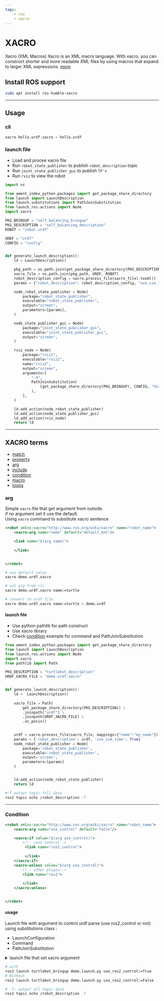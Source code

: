 ```yaml
---
tags:
    - ros
    - xacro
---
```


# XACRO

Xacro (XML Macros) Xacro is an XML macro language. With xacro, you can construct shorter and more readable XML files by using macros that expand to larger XML expressions.
[more](http://wiki.ros.org/xacro)


## Install ROS support

```bash 
sudo apt install ros-humble-xacro
```

---

## Usage
### cli

```bash
xacro hello.urdf.xacro > hello.urdf
```

### launch file
- Load and procee xacro file
- Run `robot_state_publisher` to publish `robot_description` topic
- Run `joint_state_publisher_gui` to publish `TF's`
- Run `rviz` to view the robot


```python title="load xacro and view in rviz"
import os

from ament_index_python.packages import get_package_share_directory
from launch import LaunchDescription
from launch.substitutions import PathJoinSubstitution
from launch_ros.actions import Node
import xacro

PKG_BRINGUP = "self_balancing_bringup"
PKG_DESCRIPTION = "self_balancing_description"
ROBOT = "robot.urdf"

URDF = "urdf"
CONFIG = "config"


def generate_launch_description():
    ld = LaunchDescription()

    pkg_path = os.path.join(get_package_share_directory(PKG_DESCRIPTION))
    xacro_file = os.path.join(pkg_path, URDF, ROBOT)
    robot_description_config = xacro.process_file(xacro_file).toxml()
    params = {"robot_description": robot_description_config, "use_sim_time": True}

    node_robot_state_publisher = Node(
        package="robot_state_publisher",
        executable="robot_state_publisher",
        output="screen",
        parameters=[params],
    )

    node_state_publisher_gui = Node(
        package="joint_state_publisher_gui",
        executable="joint_state_publisher_gui",
        output="screen",
    )

    rviz_node = Node(
        package="rviz2",
        executable="rviz2",
        name="rviz2",
        output="screen",
        arguments=[
            "-d",
            PathJoinSubstitution(
                [get_package_share_directory(PKG_BRINGUP), CONFIG, "display.rviz"]
            ),
        ],
    )

    ld.add_action(node_robot_state_publisher)
    ld.add_action(node_state_publisher_gui)
    ld.add_action(rviz_node)
    return ld

```

---

## XACRO terms

- [match]()
- [property]()
- [arg](#arg)
- [include]()
- [condition]()
- [macro]()
- [loops]()


### arg
Simple `xacro` file that get argument from outside.  
if no argument set it use the default.  
Using `xacro` command to substitute xacro sentence

```xml title="simple xacro"
<robot xmlns:xacro="http://www.ros.org/wiki/xacro" name="robot_name">
    <xacro:arg name="name" default="default_bot"/>

    <link name="$(arg name)">
        
    </link>
  

</robot>
```

```bash title="usage"
# use default value
xacro demo.urdf.xacro

# set arg from cli
xacro demo.urdf.xacro name:=turtle

# convert to urdf file
xacro demo.urdf.xacro name:=turtle > demo.urdf
```

#### launch file
- Use python pathlib for path construct
- Use xacro library
- Check [condition](#condition) example for command and PathJoinSubstitution 

```python
from ament_index_python.packages import get_package_share_directory
from launch import LaunchDescription
from launch_ros.actions import Node
import xacro
from pathlib import Path

PKG_DESCRIPTION = "turtlebot_description"
URDF_XACRO_FILE = "demo.urdf.xacro"


def generate_launch_description():
    ld =  LaunchDescription()
    
    xacro_file = Path(
        get_package_share_directory(PKG_DESCRIPTION)) \
        .joinpath("urdf") \
        .joinpath(URDF_XACRO_FILE) \
        .as_posix()
        

    urdf = xacro.process_file(xacro_file, mappings={"name":"my_name"}).toxml()
    params = {'robot_description': urdf, 'use_sim_time': True}
    node_robot_state_publisher = Node(
        package='robot_state_publisher',
        executable='robot_state_publisher',
        output='screen',
        parameters=[params]
    )


    ld.add_action(node_robot_state_publisher)
    return ld

```

```bash title="usage"
#-f outout topic full data
ros2 topic echo /robot_description -f
```

---

### Condition

```xml title="simple xacro with condition and argument"
<robot xmlns:xacro="http://www.ros.org/wiki/xacro" name="robot_name">
    <xacro:arg name="use_control" default="false"/>

    <xacro:if value="$(arg use_control)">
        <!-- ros2 control-->
         <link name="ros2_control">
            
         </link>
    </xacro:if>
    <xacro:unless value="$(arg use_control)">
        <!-- other plugin-->
        <link name="ros2">
            
        </link>
    </xacro:unless>
  

</robot>
```

#### usage
Launch file with argument to control urdf parse (use ros2_control or not)
using substitutions class :

- LaunchConfiguration
- Command
- PathJoinSubstitution

<details>
    <summary>launch file that set xacro argument</summary>

```python
--8<-- "docs/ROS/ros_eco/urdf_xacro_gz_plugin/xacro/code/xacro_arg_condition.launch.py"
```
</details>

```bash title="how to launch"
# with
ros2 launch turtlebot_bringup demo.launch.py use_ros2_control:=True
# Without
ros2 launch turtlebot_bringup demo.launch.py use_ros2_control:=False
```

```bash title="echo topic"
# -f: output all topic data
ros2 topic echo /robot_description -f
```